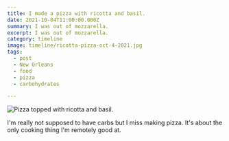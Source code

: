 ```yaml
---
title: I made a pizza with ricotta and basil.
date: 2021-10-04T11:00:00.000Z
summary: I was out of mozzarella.
excerpt: I was out of mozzarella.
category: timeline
image: timeline/ricotta-pizza-oct-4-2021.jpg
tags:
  - post 
  - New Orleans
  - food
  - pizza
  - carbohydrates

---
```


![Pizza topped with ricotta and basil.](/static/img/timeline/ricotta-pizza-oct-4-2021.jpg)

I'm really not supposed to have carbs but I miss making pizza. It's about the only cooking thing I'm remotely good at.
